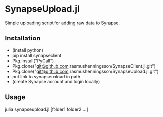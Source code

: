 # SynapseUpload.jl
Simple uploading script for adding raw data to Synapse.

## Installation
- (install python)
- pip install synapseclient
- Pkg.install("PyCall")
- Pkg.clone("git@github.com:rasmushenningsson/SynapseClient.jl.git")
- Pkg.clone("git@github.com:rasmushenningsson/SynapseUpload.jl.git")
- put link to synapseupload in path
- (create Synapse account and login locally)

## Usage
julia synapseupload.jl [folder1 folder2 ...]
